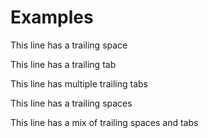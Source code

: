 Examples
========

This line has a trailing space 

This line has a trailing tab	

This line has multiple trailing tabs		

This line has a trailing spaces  

This line has a mix of trailing spaces and tabs 	 	

